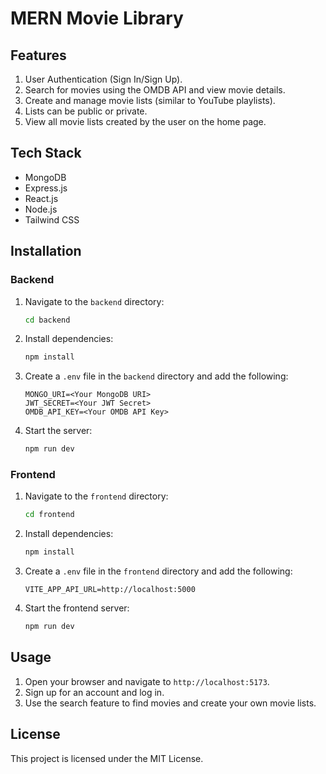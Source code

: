 # MERN Movie Library

## Features
1. User Authentication (Sign In/Sign Up).
2. Search for movies using the OMDB API and view movie details.
3. Create and manage movie lists (similar to YouTube playlists).
4. Lists can be public or private.
5. View all movie lists created by the user on the home page.

## Tech Stack
- MongoDB
- Express.js
- React.js
- Node.js
- Tailwind CSS

## Installation

### Backend
1. Navigate to the `backend` directory:
    ```bash
    cd backend
    ```
2. Install dependencies:
    ```bash
    npm install
    ```
3. Create a `.env` file in the `backend` directory and add the following:
    ```
    MONGO_URI=<Your MongoDB URI>
    JWT_SECRET=<Your JWT Secret>
    OMDB_API_KEY=<Your OMDB API Key>
    ```
4. Start the server:
    ```bash
    npm run dev
    ```

### Frontend
1. Navigate to the `frontend` directory:
    ```bash
    cd frontend
    ```
2. Install dependencies:
    ```bash
    npm install
    ```
3. Create a `.env` file in the `frontend` directory and add the following:
    ```
    VITE_APP_API_URL=http://localhost:5000
    ```
4. Start the frontend server:
    ```bash
    npm run dev
    ```

## Usage
1. Open your browser and navigate to `http://localhost:5173`.
2. Sign up for an account and log in.
3. Use the search feature to find movies and create your own movie lists.

## License
This project is licensed under the MIT License.
